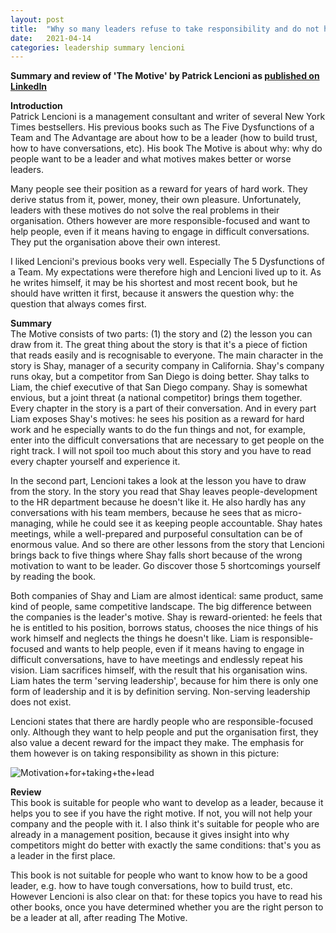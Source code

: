 ```yaml
---
layout: post
title:  "Why so many leaders refuse to take responsibility and do not help their organisation at all"
date:   2021-04-14
categories: leadership summary lencioni
---
```



**Summary and review of 'The Motive' by Patrick Lencioni as [published on LinkedIn](https://www.linkedin.com/pulse/why-so-many-leaders-refuse-take-responsibility-do-help-de-ruiter/?trackingId=Aowaau2dQdun9I59PP1zrQ%3D%3D)**

**Introduction**
<br>
Patrick Lencioni is a management consultant and writer of several New York Times bestsellers. His previous books such as The Five Dysfunctions of a Team and The Advantage are about how to be a leader (how to build trust, how to have conversations, etc). His book The Motive is about why: why do people want to be a leader and what motives makes better or worse leaders. 

Many people see their position as a reward for years of hard work. They derive status from it, power, money, their own pleasure. Unfortunately, leaders with these motives do not solve the real problems in their organisation. Others however are more responsible-focused and want to help people, even if it means having to engage in difficult conversations. They put the organisation above their own interest. 

I liked Lencioni's previous books very well. Especially The 5 Dysfunctions of a Team. My expectations were therefore high and Lencioni lived up to it. As he writes himself, it may be his shortest and most recent book, but he should have written it first, because it answers the question why: the question that always comes first. 

**Summary**
<br>
The Motive consists of two parts: (1) the story and (2) the lesson you can draw from it. The great thing about the story is that it's a piece of fiction that reads easily and is recognisable to everyone. The main character in the story is Shay, manager of a security company in California. Shay's company runs okay, but a competitor from San Diego is doing better. Shay talks to Liam, the chief executive of that San Diego company. Shay is somewhat envious, but a joint threat (a national competitor) brings them together. Every chapter in the story is a part of their conversation. And in every part Liam exposes Shay's motives: he sees his position as a reward for hard work and he especially wants to do the fun things and not, for example, enter into the difficult conversations that are necessary to get people on the right track. I will not spoil too much about this story and you have to read every chapter yourself and experience it. 

In the second part, Lencioni takes a look at the lesson you have to draw from the story. In the story you read that Shay leaves people-development to the HR department because he doesn't like it. He also hardly has any conversations with his team members, because he sees that as micro-managing, while he could see it as keeping people accountable. Shay hates meetings, while a well-prepared and purposeful consultation can be of enormous value. And so there are other lessons from the story that Lencioni brings back to five things where Shay falls short because of the wrong motivation to want to be leader. Go discover those 5 shortcomings yourself by reading the book. 

Both companies of Shay and Liam are almost identical: same product, same kind of people, same competitive landscape. The big difference between the companies is the leader's motive. Shay is reward-oriented: he feels that he is entitled to his position, borrows status, chooses the nice things of his work himself and neglects the things he doesn't like. Liam is responsible-focused and wants to help people, even if it means having to engage in difficult conversations, have to have meetings and endlessly repeat his vision. Liam sacrifices himself, with the result that his organisation wins. Liam hates the term 'serving leadership', because for him there is only one form of leadership and it is by definition serving. Non-serving leadership does not exist. 

Lencioni states that there are hardly people who are responsible-focused only. Although they want to help people and put the organisation first, they also value a decent reward for the impact they make. The emphasis for them however is on taking responsibility as shown in this picture: 

![Motivation+for+taking+the+lead](https://user-images.githubusercontent.com/5676977/134813347-858e7e62-ae6f-45de-bc82-3d8d482f5dda.jpeg)

**Review**
<br>
This book is suitable for people who want to develop as a leader, because it helps you to see if you have the right motive. If not, you will not help your company and the people with it. I also think it's suitable for people who are already in a management position, because it gives insight into why competitors might do better with exactly the same conditions: that's you as a leader in the first place. 

This book is not suitable for people who want to know how  to be a good leader, e.g. how to have tough conversations, how to build trust, etc. However Lencioni is also clear on that: for these topics you have to read his other books, once you have determined whether you are the right person to be a leader at all, after reading The Motive. 
